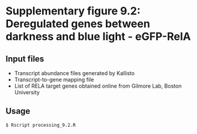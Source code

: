 # Supplementary figure 9.2: Deregulated genes between darkness and blue light - eGFP-RelA

## Input files

- Transcript abundance files generated by Kallisto
- Transcript-to-gene mapping file
- List of RELA target genes obtained online from Gilmore Lab, Boston University

## Usage

```
$ Rscript processing_9.2.R
```